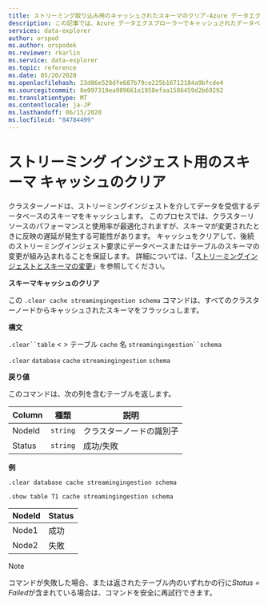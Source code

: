 ```yaml
---
title: ストリーミング取り込み用のキャッシュされたスキーマのクリア-Azure データエクスプローラー
description: この記事では、Azure データエクスプローラーでキャッシュされたデータベーススキーマをクリアするための管理コマンドについて説明します。
services: data-explorer
author: orspod
ms.author: orspodek
ms.reviewer: rkarlin
ms.service: data-explorer
ms.topic: reference
ms.date: 05/20/2020
ms.openlocfilehash: 23d86e528dfe687b79ce225b16712184a9bfcde4
ms.sourcegitcommit: 8e097319ea989661e1958efaa1586459d2b69292
ms.translationtype: MT
ms.contentlocale: ja-JP
ms.lasthandoff: 06/15/2020
ms.locfileid: "84784499"
---
```

# <a name="clear-schema-cache-for-streaming-ingestion"></a>ストリーミング インジェスト用のスキーマ キャッシュのクリア

クラスターノードは、ストリーミングインジェストを介してデータを受信するデータベースのスキーマをキャッシュします。 このプロセスでは、クラスターリソースのパフォーマンスと使用率が最適化されますが、スキーマが変更されたときに反映の遅延が発生する可能性があります。
キャッシュをクリアして、後続のストリーミングインジェスト要求にデータベースまたはテーブルのスキーマの変更が組み込まれることを保証します。
詳細については、「[ストリーミングインジェストとスキーマの変更](streaming-ingestion-schema-changes.md)」を参照してください。

**スキーマキャッシュのクリア**

この `.clear cache streamingingestion schema` コマンドは、すべてのクラスターノードからキャッシュされたスキーマをフラッシュします。

**構文**

`.clear``table` &lt; &gt; テーブル `cache` 名 `streamingingestion``schema`

`.clear` `database` `cache` `streamingingestion` `schema`

**戻り値**

このコマンドは、次の列を含むテーブルを返します。

|Column    |種類    |説明
|---|---|---
|NodeId|`string`|クラスターノードの識別子
|Status|`string`|成功/失敗

**例**

```kusto
.clear database cache streamingingestion schema

.show table T1 cache streamingingestion schema
```

|NodeId|Status|
|---|---|
|Node1|成功
|Node2|失敗

> [!NOTE]
> コマンドが失敗した場合、または返されたテーブル内のいずれかの行に*Status = Failed*が含まれている場合は、コマンドを安全に再試行できます。
